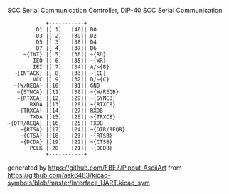 SCC Serial Communication Controller, DIP-40
SCC Serial Communication


	            +-----------+
	         D1 |[ 1]   [40]| D0
	         D3 |[ 2]   [39]| D2
	         D5 |[ 3]   [38]| D4
	         D7 |[ 4]   [37]| D6
	     ~{INT} |[ 5]   [36]| ~{RD}
	        IEO |[ 6]   [35]| ~{WR}
	        IEI |[ 7]   [34]| A/~{B}
	  ~{INTACK} |[ 8]   [33]| ~{CE}
	        VCC |[ 9]   [32]| D/~{C}
	  ~{W/REQA} |[10]   [31]| GND
	   ~{SYNCA} |[11]   [30]| ~{W/REQB}
	   ~{RTXCA} |[12]   [29]| ~{SYNCB}
	       RXDA |[13]   [28]| ~{RTXCB}
	   ~{TRXCA} |[14]   [27]| RXDB
	       TXDA |[15]   [26]| ~{TRXCB}
	~{DTR/REQA} |[16]   [25]| TXDB
	    ~{RTSA} |[17]   [24]| ~{DTR/REQB}
	    ~{CTSA} |[18]   [23]| ~{RTSB}
	    ~{DCDA} |[19]   [22]| ~{CTSB}
	       PCLK |[20]   [21]| ~{DCDB}
	            +-----------+


generated by https://github.com/FBEZ/Pinout-AsciiArt from https://github.com/ask6483/kicad-symbols/blob/master/Interface_UART.kicad_sym